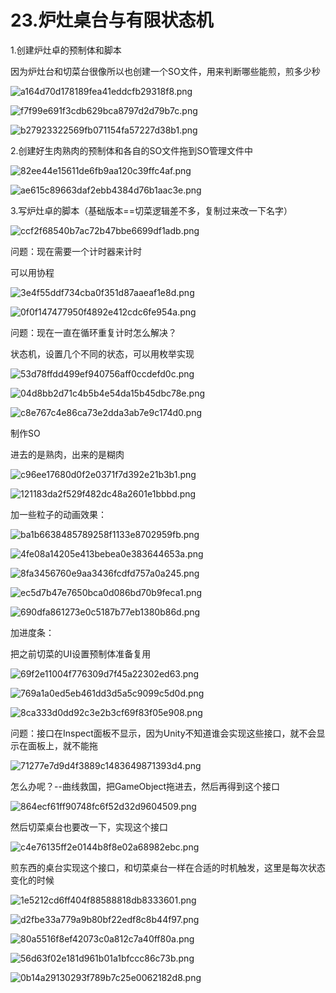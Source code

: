 # 23.炉灶桌台与有限状态机

1.创建炉灶卓的预制体和脚本

因为炉灶台和切菜台很像所以也创建一个SO文件，用来判断哪些能煎，煎多少秒

![a164d70d178189fea41eddcfb29318f8.png](image/a164d70d178189fea41eddcfb29318f8.png)

![f7f99e691f3cdb629bca8797d2d79b7c.png](image/f7f99e691f3cdb629bca8797d2d79b7c.png)

![b27923322569fb071154fa57227d38b1.png](image/b27923322569fb071154fa57227d38b1.png)

2.创建好生肉熟肉的预制体和各自的SO文件拖到SO管理文件中

![82ee44e15611de6fb9aa120c39ffc4af.png](image/82ee44e15611de6fb9aa120c39ffc4af.png)

![ae615c89663daf2ebb4384d76b1aac3e.png](image/ae615c89663daf2ebb4384d76b1aac3e.png)

3.写炉灶卓的脚本（基础版本==切菜逻辑差不多，复制过来改一下名字）

![ccf2f68540b7ac72b47bbe6699df1adb.png](image/ccf2f68540b7ac72b47bbe6699df1adb.png)

问题：现在需要一个计时器来计时

可以用协程

![3e4f55ddf734cba0f351d87aaeaf1e8d.png](image/3e4f55ddf734cba0f351d87aaeaf1e8d.png)

![0f0f147477950f4892e412cdc6fe954a.png](image/0f0f147477950f4892e412cdc6fe954a.png)

问题：现在一直在循环重复计时怎么解决？

状态机，设置几个不同的状态，可以用枚举实现

![53d78ffdd499ef940756aff0ccdefd0c.png](image/53d78ffdd499ef940756aff0ccdefd0c.png)

![04d8bb2d71c4b5b4e54da15b45dbc78e.png](image/04d8bb2d71c4b5b4e54da15b45dbc78e.png)

![c8e767c4e86ca73e2dda3ab7e9c174d0.png](image/c8e767c4e86ca73e2dda3ab7e9c174d0.png)

制作SO

进去的是熟肉，出来的是糊肉

![c96ee17680d0f2e0371f7d392e21b3b1.png](image/c96ee17680d0f2e0371f7d392e21b3b1.png)

![121183da2f529f482dc48a2601e1bbbd.png](image/121183da2f529f482dc48a2601e1bbbd.png)

加一些粒子的动画效果：

![ba1b6638485789258f1133e8702959fb.png](image/ba1b6638485789258f1133e8702959fb.png)

![4fe08a14205e413bebea0e383644653a.png](image/4fe08a14205e413bebea0e383644653a.png)

![8fa3456760e9aa3436fcdfd757a0a245.png](image/8fa3456760e9aa3436fcdfd757a0a245.png)

![ec5d7b47e7650bca0d086bd70b9feca1.png](image/ec5d7b47e7650bca0d086bd70b9feca1.png)

![690dfa861273e0c5187b77eb1380b86d.png](image/690dfa861273e0c5187b77eb1380b86d.png)

加进度条：

把之前切菜的UI设置预制体准备复用

![69f2e11004f776309d7f45a22302ed63.png](image/69f2e11004f776309d7f45a22302ed63.png)

![769a1a0ed5eb461dd3d5a5c9099c5d0d.png](image/769a1a0ed5eb461dd3d5a5c9099c5d0d.png)

![8ca333d0dd92c3e2b3cf69f83f05e908.png](image/8ca333d0dd92c3e2b3cf69f83f05e908.png)

问题：接口在Inspect面板不显示，因为Unity不知道谁会实现这些接口，就不会显示在面板上，就不能拖

![71277e7d9d4f3889c1483649871393d4.png](image/71277e7d9d4f3889c1483649871393d4.png)

怎么办呢？--曲线救国，把GameObject拖进去，然后再得到这个接口

![864ecf61ff90748fc6f52d32d9604509.png](image/864ecf61ff90748fc6f52d32d9604509.png)

然后切菜桌台也要改一下，实现这个接口

![c4e76135ff2e0144b8f8e02a68982ebc.png](image/c4e76135ff2e0144b8f8e02a68982ebc.png)

煎东西的桌台实现这个接口，和切菜桌台一样在合适的时机触发，这里是每次状态变化的时候

![1e5212cd6ff404f88588818db8333601.png](image/1e5212cd6ff404f88588818db8333601.png)

![d2fbe33a779a9b80bf22edf8c8b44f97.png](image/d2fbe33a779a9b80bf22edf8c8b44f97.png)

![80a5516f8ef42073c0a812c7a40ff80a.png](image/80a5516f8ef42073c0a812c7a40ff80a.png)

![56d63f02e181d961b01a1bfccc86c73b.png](image/56d63f02e181d961b01a1bfccc86c73b.png)

![0b14a29130293f789b7c25e0062182d8.png](image/0b14a29130293f789b7c25e0062182d8.png)
